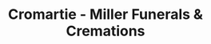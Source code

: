 ---
title: "Cromartie - Miller Funerals & Cremations"
url: /dunn/cromartie-miller-funerals-und-cremations/
shop: Bestattungen
---